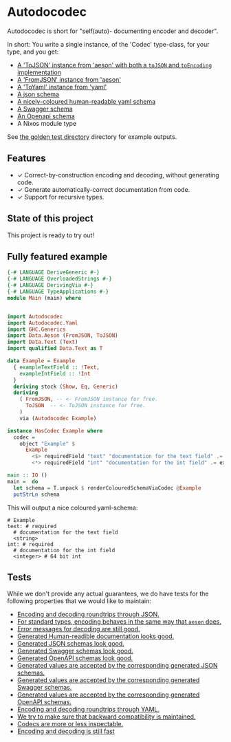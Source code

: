 # Autodocodec

Autodocodec is short for "self(auto)- documenting encoder and decoder".

In short:
You write a single instance, of the 'Codec' type-class, for your type, and you get:

* [A 'ToJSON' instance from 'aeson' with both a `toJSON` and `toEncoding` implementation](https://hackage.haskell.org/package/aeson-2.0.1.0/docs/Data-Aeson-Types.html#t:ToJSON)
* [A 'FromJSON' instance from 'aeson'](https://hackage.haskell.org/package/aeson-2.0.1.0/docs/Data-Aeson-Types.html#t:FromJSON)
* [A 'ToYaml' instance from 'yaml'](https://hackage.haskell.org/package/yaml-0.11.7.0/docs/Data-Yaml-Builder.html#t:ToYaml)
* [A json schema](http://json-schema.org/)
* [A nicely-coloured human-readable yaml schema](./autodocodec-yaml)
* [A Swagger schema](https://swagger.io/specification/v2/)
* [An Openapi schema](https://swagger.io/specification/)
* A Nixos module type

See [the golden test directory](./autodocodec-api-usage/test_resources) directory for example outputs.

## Features

* ✓ Correct-by-construction encoding and decoding, without generating code.
* ✓ Generate automatically-correct documentation from code.
* ✓ Support for recursive types.

## State of this project

This project is ready to try out!


## Fully featured example

``` haskell
{-# LANGUAGE DeriveGeneric #-}
{-# LANGUAGE OverloadedStrings #-}
{-# LANGUAGE DerivingVia #-}
{-# LANGUAGE TypeApplications #-}
module Main (main) where


import Autodocodec
import Autodocodec.Yaml
import GHC.Generics
import Data.Aeson (FromJSON, ToJSON)
import Data.Text (Text)
import qualified Data.Text as T

data Example = Example
  { exampleTextField :: !Text,
    exampleIntField :: !Int
  }
  deriving stock (Show, Eq, Generic)
  deriving
    ( FromJSON, -- <- FromJSON instance for free.
      ToJSON  -- <- ToJSON instance for free.
    )
    via (Autodocodec Example)

instance HasCodec Example where
  codec =
    object "Example" $
      Example
        <$> requiredField "text" "documentation for the text field" .= exampleTextField
        <*> requiredField "int" "documentation for the int field" .= exampleIntField

main :: IO ()
main =  do
  let schema = T.unpack $ renderColouredSchemaViaCodec @Example
  putStrLn schema
```

This will output a nice coloured yaml-schema: 

```
# Example
text: # required
  # documentation for the text field
  <string>
int: # required
  # documentation for the int field
  <integer> # 64 bit int
```
 

## Tests

While we don't provide any actual guarantees, we do have tests for the following properties that we would like to maintain:

* [Encoding and decoding roundtrips through JSON.](./autodocodec-api-usage/test/Autodocodec/AesonSpec.hs)
* [For standard types, encoding behaves in the same way that `aeson` does.](./autodocodec-api-usage/test/Autodocodec/AesonSpec.hs)
* [Error messages for decoding are still good.](./autodocodec-api-usage/test/Autodocodec/AesonSpec.hs)
* [Generated Human-readible documentation looks good.](./autodocodec-api-usage/test/Autodocodec/Yaml/DocumentSpec.hs)
* [Generated JSON schemas look good.](./autodocodec-api-usage/test/Autodocodec/Aeson/SchemaSpec.hs)
* [Generated Swagger schemas look good.](./autodocodec-api-usage/test/Autodocodec/SwaggerSpec.hs)
* [Generated OpenAPI schemas look good.](./autodocodec-api-usage/test/Autodocodec/OpenAPISpec.hs)
* [Generated values are accepted by the corresponding generated JSON schemas.](./autodocodec-api-usage/test/Autodocodec/Aeson/SchemaSpec.hs)
* [Generated values are accepted by the corresponding generated Swagger schemas.](./autodocodec-api-usage/test/Autodocodec/SwaggerSpec.hs)
* [Generated values are accepted by the corresponding generated OpenAPI schemas.](./autodocodec-api-usage/test/Autodocodec/OpenAPISpec.hs)
* [Encoding and decoding roundtrips through YAML.](./autodocodec-api-usage/test/Autodocodec/YamlSpec.hs)
* [We try to make sure that backward compatibility is maintained.](./autodocodec-api-usage/src/Autodocodec/Usage.hs)
* [Codecs are more or less inspectable.](./autodocodec-api-usage/test/Autodocodec/ShowSpec.hs)
* [Encoding and decoding is still fast](./autodocodec-api-usage/bench/Main.hs)
